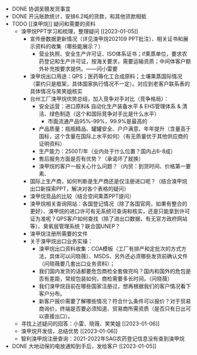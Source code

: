 - DONE 协调吴赣发货事宜
- DONE 开沅账款统计，安排6.2吨的货款，和其他货款相抵
- TODO [[溴甲烷]] 疑问和需要的资料
	- 溴甲烷PPT学习和梳理，整理疑问 [[2023-01-05]]
		- 宣传册数据更新情况（详见溴甲烷202109 PPT批注）、相关证书和展示资料的收集（哪些能展示？）
			- 营业执照、安全生产许可证、ISO体系证书；if熏蒸单位，要求农药登记和生产许可证，按海关要求，需要运输资质；中间体客户额外补充按要求提供。——问小雷要
		- 溴甲烷出口用途：QPS；医药等化工合成原料；土壤熏蒸国际情况（蒙约只是框架，具体国家执行情况不一定）。对应到老客户联系表的具体情况与笑笑姐核实
		- 台州工厂溴甲烷优势总结，加入竞争对手对比（竞争格局）：
			- 安全运营：进口原料& 自动化生产装备水平 & EHS管理体系 &
			  清洁、绿色制造（这个和国际竞争对手比是什么水平）
				- 市面流通产品95%-99%，99.9%是最高的
			- 产品质量：瓶瓶精品、罐罐安全、户户满意、年年提升（含量高于国标，这个含量在国际上水平如何）（有无质量优于其他供应商的证明资料）
			- 生产能力：2500T/年（业内处于什么位置？国内占6-8成）
			- 售后服务方面是否有优势？（承诺坏了就换）
			- 溴甲烷的客户一般关心什么问题？（内贸：到货时间、价格第一要素、
		- 国际上生产商，如何判断是生产商还是仅注册进口呢？（结合溴甲烷出口新探索PPT，解决对各个表格的疑问）
		- 溴甲烷竞品的比较（结合空间熏蒸PPT提问）
		- 溴甲烷相关查询网站：各国登记情况（除了各国官网，如果有整合的更好）、溴甲烷的进口许可有无系统可查询和核实，还是只能拿到许可证为准呢？QPS客户如何查找（除了进出口数据，有无官方政府网站等）、臭氧层管理系统？联合国UNEP？
		- 溴甲烷注册所需要的文件
		- 关于溴甲烷出口业务实操：
			- 溴甲烷出口资料收集：COA模板（工厂有排产和定批次的方式方法，具体可以问晓薇）、MSDS、另外还必须哪些发货前确认文件（问晓薇要几套出口业务资料）；
			- 我们国内发货的话都要危包商检全套做完吗？国内和国外的危包是否有差距，常规包装如何，商检需要多长时间。（问晓薇）
			- 我们溴甲烷目前在哪些国家注册过，想再根据我们的客户情况看下客户分布。
			- 新客户报价需要了解哪些情况？符合什么条件可以报价？对于贸易商询价，终端是否要必须知道、贸易商所需资质（是否只有日出可以直接出口）。
	- 寻找上述疑问的回答：小雷、晓薇、笑笑姐 [[2023-01-06]]
	- 溴甲烷开发信，总结优势 [[2023-01-06]]
	- 智利溴甲烷注册查询：2021-2022年SAG农药登记信息没有查到溴甲烷
- DONE 大地动保的电放通知到手后，发给客户 [[2023-01-05]]